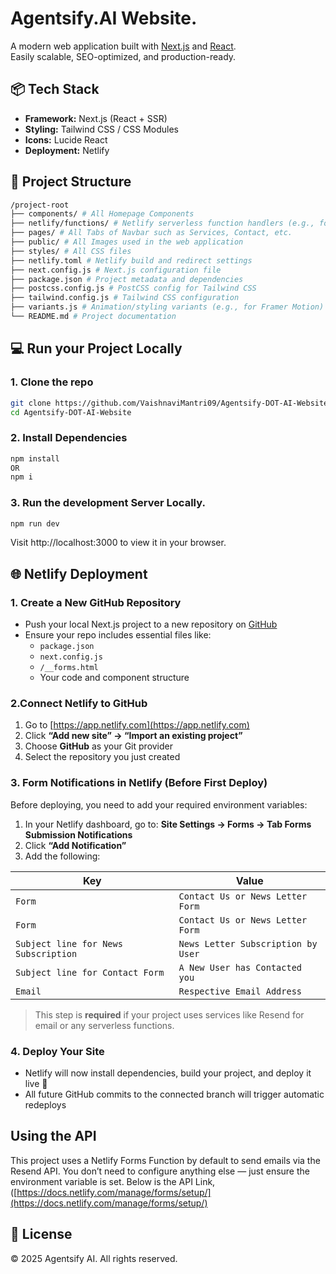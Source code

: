 # Agentsify.AI Website.

A modern web application built with [Next.js](https://nextjs.org/) and [React](https://reactjs.org/).  
Easily scalable, SEO-optimized, and production-ready.


## 📦 Tech Stack

- **Framework:** Next.js (React + SSR)
- **Styling:** Tailwind CSS / CSS Modules
- **Icons:** Lucide React 
- **Deployment:** Netlify


## 📁 Project Structure

```bash
/project-root
├── components/ # All Homepage Components
├── netlify/functions/ # Netlify serverless function handlers (e.g., for email)
├── pages/ # All Tabs of Navbar such as Services, Contact, etc.
├── public/ # All Images used in the web application
├── styles/ # All CSS files
├── netlify.toml # Netlify build and redirect settings  
├── next.config.js # Next.js configuration file
├── package.json # Project metadata and dependencies
├── postcss.config.js # PostCSS config for Tailwind CSS
├── tailwind.config.js # Tailwind CSS configuration
├── variants.js # Animation/styling variants (e.g., for Framer Motion)
└── README.md # Project documentation
```

##  💻 Run your Project Locally

### 1. Clone the repo
```bash
git clone https://github.com/VaishnaviMantri09/Agentsify-DOT-AI-Website.git
cd Agentsify-DOT-AI-Website
```

### 2. Install Dependencies
```bash
npm install 
OR
npm i
```

### 3. Run the development Server Locally.
```bash
npm run dev
```

Visit http://localhost:3000 to view it in your browser.


##  🌐 Netlify Deployment

### 1️. Create a New GitHub Repository

- Push your local Next.js project to a new repository on [GitHub](https://github.com)
- Ensure your repo includes essential files like:
  - `package.json`
  - `next.config.js`
  -  `/__forms.html`
  - Your code and component structure


### 2.Connect Netlify to GitHub

1. Go to [https://app.netlify.com](https://app.netlify.com)
2. Click **“Add new site” → “Import an existing project”**
3. Choose **GitHub** as your Git provider
4. Select the repository you just created


### 3. Form Notifications in Netlify (Before First Deploy)

Before deploying, you need to add your required environment variables:

1. In your Netlify dashboard, go to:
   **Site Settings → Forms → Tab Forms Submission Notifications**
2. Click **“Add Notification”**
3. Add the following:

| Key                                   | Value                             |
| ------------------------------------- | --------------------------------- |
| `Form `                               | `Contact Us or News Letter Form`  |
| `Form `                               | `Contact Us or News Letter Form`  |
| `Subject line for News Subscription ` | `News Letter Subscription by User`|
| `Subject line for Contact Form      ` | `A New User has Contacted you`    |
| `Email `                              | `Respective Email Address`        |

> This step is **required** if your project uses services like Resend for email or any serverless functions.

### 4. Deploy Your Site

- Netlify will now install dependencies, build your project, and deploy it live 🚀
- All future GitHub commits to the connected branch will trigger automatic redeploys

## Using the API

This project uses a Netlify Forms Function by default to send emails via the Resend API. You don’t need to configure anything else — just ensure the environment variable is set.
Below is the API Link, ([https://docs.netlify.com/manage/forms/setup/](https://docs.netlify.com/manage/forms/setup/)

## 📄 License
© 2025 Agentsify AI. All rights reserved.
